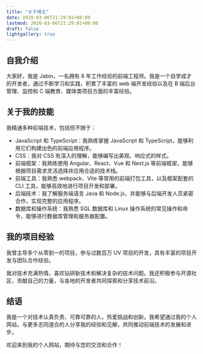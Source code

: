 ```yaml
---
title: "关于博主"
date: 2020-03-06T21:29:01+08:00
lastmod: 2020-03-06T21:29:01+08:00
draft: false
lightgallery: true
---
```


## 自我介绍
大家好，我是 Jabin，一名拥有 8 年工作经验的前端工程师。我是一个自学成才的开发者，通过不断学习和实践，积累了丰富的 web 端开发经验以及在 B 端后台管理、监控和 C 端教育、媒体类项目方面的丰富经验。

## 关于我的技能
我精通多种前端技术，包括但不限于：

- JavaScript 和 TypeScript：我熟练掌握 JavaScript 和 TypeScript，能够利用它们构建出色的前端应用程序。
- CSS：我对 CSS 有深入的理解，能够编写出美观、响应式的样式。
- 前端框架：我熟练使用 Angular、React、Vue 和 Next.js 等前端框架，能够根据项目需求灵活选择并应用合适的技术栈。
- 前端工具：我熟悉 webpack、Vite 等常用的前端打包工具，以及框架配套的 CLI 工具，能够高效地进行项目开发和部署。
- 后端技术：我了解服务端语言 Java 和 Node.js，并能够与后端开发人员紧密合作，实现完整的应用程序。
- 数据库和操作系统：我熟悉 SQL 数据库和 Linux 操作系统的常见操作和命令，能够进行数据库管理和服务器配置。

## 我的项目经验
我曾主导多个从零到一的项目，参与过数百万 UV 项目的开发，具有丰富的项目开发与团队合作经验。

我对技术充满热情，喜欢钻研新技术和解决复杂的技术问题。我还积极参与开源社区，贡献自己的力量，与各地的开发者共同探索和分享技术前沿。

## 结语
我是一个对技术认真负责、可靠可靠的人，热爱挑战和创新。我希望通过我的个人网站，与更多志同道合的人分享我的经验和见解，共同推动前端技术的发展和进步。

欢迎来到我的个人网站，期待与您的交流和合作！